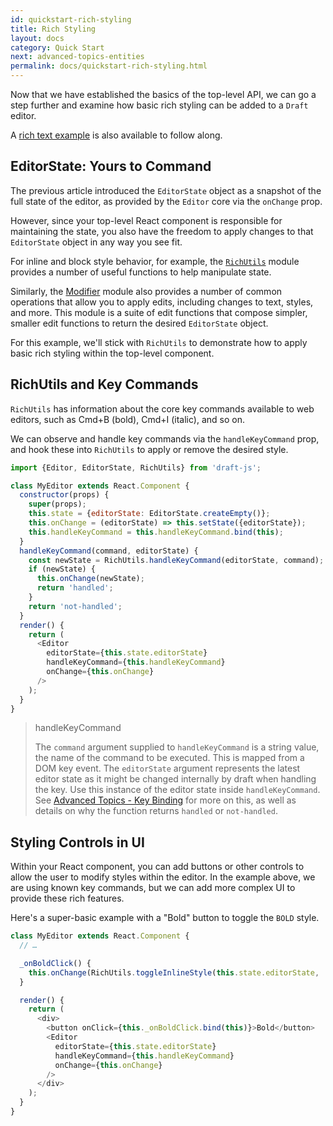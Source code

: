 ```yaml
---
id: quickstart-rich-styling
title: Rich Styling
layout: docs
category: Quick Start
next: advanced-topics-entities
permalink: docs/quickstart-rich-styling.html
---
```


Now that we have established the basics of the top-level API, we can go a step
further and examine how basic rich styling can be added to a `Draft` editor.

A [rich text example](https://github.com/facebook/draft-js/tree/master/examples/draft-0-10-0/rich)
is also available to follow along.

## EditorState: Yours to Command

The previous article introduced the `EditorState` object as a snapshot of the
full state of the editor, as provided by the `Editor` core via the
`onChange` prop.

However, since your top-level React component is responsible for maintaining the
state, you also have the freedom to apply changes to that `EditorState` object
in any way you see fit.

For inline and block style behavior, for example, the [`RichUtils`](/docs/api-reference-rich-utils.html) module
provides a number of useful functions to help manipulate state.

Similarly, the [Modifier](/docs/api-reference-modifier.html) module also provides a
number of common operations that allow you to apply edits, including changes
to text, styles, and more. This module is a suite of edit functions that
compose simpler, smaller edit functions to return the desired `EditorState`
object.

For this example, we'll stick with `RichUtils` to demonstrate how to apply basic
rich styling within the top-level component.

## RichUtils and Key Commands

`RichUtils` has information about the core key commands available to web editors,
such as Cmd+B (bold), Cmd+I (italic), and so on.

We can observe and handle key commands via the `handleKeyCommand` prop, and
hook these into `RichUtils` to apply or remove the desired style.

```js
import {Editor, EditorState, RichUtils} from 'draft-js';

class MyEditor extends React.Component {
  constructor(props) {
    super(props);
    this.state = {editorState: EditorState.createEmpty()};
    this.onChange = (editorState) => this.setState({editorState});
    this.handleKeyCommand = this.handleKeyCommand.bind(this);
  }
  handleKeyCommand(command, editorState) {
    const newState = RichUtils.handleKeyCommand(editorState, command);
    if (newState) {
      this.onChange(newState);
      return 'handled';
    }
    return 'not-handled';
  }
  render() {
    return (
      <Editor
        editorState={this.state.editorState}
        handleKeyCommand={this.handleKeyCommand}
        onChange={this.onChange}
      />
    );
  }
}
```

> handleKeyCommand
>
> The `command` argument supplied to `handleKeyCommand` is a string value, the
> name of the command to be executed. This is mapped from a DOM key event. The
> `editorState` argument represents the latest editor state as it might be
> changed internally by draft when handling the key. Use this instance of the
> editor state inside `handleKeyCommand`. See
> [Advanced Topics - Key Binding](/docs/advanced-topics-key-bindings.html) for more
> on this, as well as details on why the function returns `handled` or `not-handled`.

## Styling Controls in UI

Within your React component, you can add buttons or other controls to allow
the user to modify styles within the editor. In the example above, we are using
known key commands, but we can add more complex UI to provide these rich
features.

Here's a super-basic example with a "Bold" button to toggle the `BOLD` style.

```js
class MyEditor extends React.Component {
  // …

  _onBoldClick() {
    this.onChange(RichUtils.toggleInlineStyle(this.state.editorState, 'BOLD'));
  }

  render() {
    return (
      <div>
        <button onClick={this._onBoldClick.bind(this)}>Bold</button>
        <Editor
          editorState={this.state.editorState}
          handleKeyCommand={this.handleKeyCommand}
          onChange={this.onChange}
        />
      </div>
    );
  }
}
```
